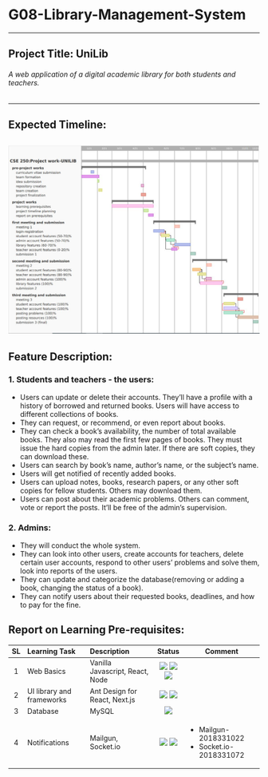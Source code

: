 # G08-Library-Management-System
-------------
## Project Title: UniLib  
###### A web application of a digital academic library for both students and teachers. 
----------------------------
## Expected Timeline:
![Gantt chart](gantt_chart.jpg)
--------------
## Feature Description:
### 1. Students and teachers - the users:
* Users can update or delete their accounts. They’ll have a profile with a history of borrowed and returned books. Users will have access to different collections of books.
* They can request, or recommend, or even report about books.
* They can check a book’s availability, the number of total available books. They also may read the first few pages of books. They must issue the hard copies from the admin later. If there are soft copies, they can download these.
* Users can search by book’s name, author’s name, or the subject’s name.
* Users will get notified of recently added books.
* Users can upload notes, books, research papers, or any other soft copies for fellow students. Others may download them.
* Users can post about their academic problems. Others can comment, vote or report the posts. It’ll be free of the admin’s supervision.
### 2. Admins:
* They will conduct the whole system.
* They can look into other users, create accounts for teachers, delete certain user accounts, respond to other users’ problems and solve them, look into reports of the users.
* They can update and categorize the database(removing or adding a book, changing the status of a book). 
* They can notify users about their requested books, deadlines, and how to pay for the fine.
## Report on Learning Pre-requisites:
SL | Learning Task | Description | Status | Comment |
:-:|:--------------|:------------|:------:|---------|
1| Web Basics    | Vanilla Javascript, React, Node | ![ ](https://img.shields.io/badge/Vanilla%20Javascript-Learned-success) ![](https://img.shields.io/badge/React-June%201-critical) ![](https://img.shields.io/badge/Node-June%2015-critical)
2| UI library and frameworks | Ant Design for React, Next.js | ![](https://img.shields.io/badge/Ant-July%201-inactive) ![](https://img.shields.io/badge/Express-June%2015-inactive)
3| Database | MySQL | ![](https://img.shields.io/badge/%20MySQL-December%201-critical) 
4| Notifications | Mailgun, Socket.io | ![](https://img.shields.io/badge/%Mailgun-September%2020-important) ![](https://img.shields.io/badge/%20Socket-November%2020-inactive) | <ul><li>Mailgun-2018331022</li><li>Socket.io- 2018331072</li></ul>
